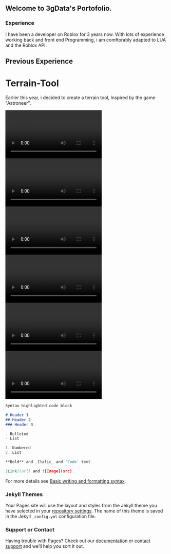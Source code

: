 ## Welcome to 3gData's Portofolio.

### Experience
I have been a developer on Roblox for 3 years now. With lots of experience working back and front end Programming, i am comftorably adapted to LUA and the Roblox API.

## Previous Experience

# Terrain-Tool
Earlier this year, i decided to create a terrain tool, Inspired by the game "Astroneer".

<video src="https://cdn.discordapp.com/attachments/937407541015625808/943964461465759775/2021-08-30_00-22-20-2.mp4" controls="controls" style="max-width: 350px;">
</video>
<video src="https://cdn.discordapp.com/attachments/937407541015625808/943964462271053824/2021-08-22_17-30-18-1.mp4" controls="controls" style="max-width: 350px;">
</video>
<video src="https://cdn.discordapp.com/attachments/937407541015625808/943964463210594334/2021-08-30_00-25-34-2.mp4" controls="controls" style="max-width: 350px;">
</video>
<video src="https://cdn.discordapp.com/attachments/937407541015625808/943964463881679008/2021-09-09_21-57-01-1.mp4" controls="controls" style="max-width: 350px;">
</video>
<video src="https://cdn.discordapp.com/attachments/937407541015625808/943964262911606815/2021-08-27_22-30-53.mp4" controls="controls" style="max-width: 350px;">
</video>
<video src="https://cdn.discordapp.com/attachments/937407541015625808/943964263653982268/2021-12-01_17-23-22.mp4" controls="controls" style="max-width: 350px;">
</video>

```markdown
Syntax highlighted code block

# Header 1
## Header 2
### Header 3

- Bulleted
- List

1. Numbered
2. List

**Bold** and _Italic_ and `Code` text

[Link](url) and ![Image](src)
```

For more details see [Basic writing and formatting syntax](https://docs.github.com/en/github/writing-on-github/getting-started-with-writing-and-formatting-on-github/basic-writing-and-formatting-syntax).

### Jekyll Themes

Your Pages site will use the layout and styles from the Jekyll theme you have selected in your [repository settings](https://github.com/3gData/3gData.github.io/settings/pages). The name of this theme is saved in the Jekyll `_config.yml` configuration file.

### Support or Contact

Having trouble with Pages? Check out our [documentation](https://docs.github.com/categories/github-pages-basics/) or [contact support](https://support.github.com/contact) and we’ll help you sort it out.

